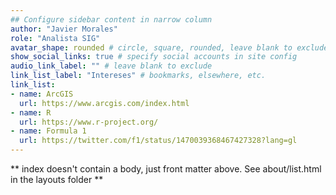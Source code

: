 ```yaml
---
## Configure sidebar content in narrow column
author: "Javier Morales"
role: "Analista SIG"
avatar_shape: rounded # circle, square, rounded, leave blank to exclude
show_social_links: true # specify social accounts in site config
audio_link_label: "" # leave blank to exclude
link_list_label: "Intereses" # bookmarks, elsewhere, etc.
link_list:
- name: ArcGIS
  url: https://www.arcgis.com/index.html
- name: R
  url: https://www.r-project.org/
- name: Formula 1
  url: https://twitter.com/f1/status/1470039368467427328?lang=gl
---
```


** index doesn't contain a body, just front matter above.
See about/list.html in the layouts folder **
